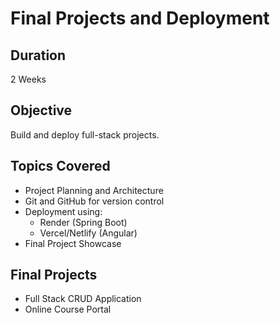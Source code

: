 # Final Projects and Deployment

## Duration
2 Weeks

## Objective
Build and deploy full-stack projects.

## Topics Covered

- Project Planning and Architecture
- Git and GitHub for version control
- Deployment using:
  - Render (Spring Boot)
  - Vercel/Netlify (Angular)
- Final Project Showcase

## Final Projects
- Full Stack CRUD Application
- Online Course Portal
